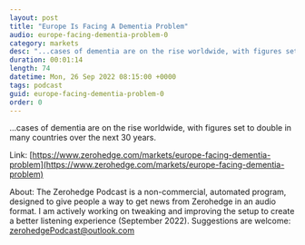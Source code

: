 ```yaml
---
layout: post
title: "Europe Is Facing A Dementia Problem"
audio: europe-facing-dementia-problem-0
category: markets
desc: "...cases of dementia are on the rise worldwide, with figures set to double in many countries over the next 30 years."
duration: 00:01:14
length: 74
datetime: Mon, 26 Sep 2022 08:15:00 +0000
tags: podcast
guid: europe-facing-dementia-problem-0
order: 0
---
```

...cases of dementia are on the rise worldwide, with figures set to double in many countries over the next 30 years.

Link: [https://www.zerohedge.com/markets/europe-facing-dementia-problem](https://www.zerohedge.com/markets/europe-facing-dementia-problem)

About: The Zerohedge Podcast is a non-commercial, automated program, designed to give people a way to get news from Zerohedge in an audio format.  I am actively working on tweaking and improving the setup to create a better listening experience (September 2022).  Suggestions are welcome: [zerohedgePodcast@outlook.com](mailto:zerohedgePodcast@outlook.com)